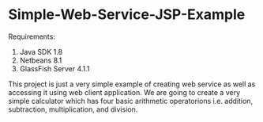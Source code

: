 # Simple-Web-Service-JSP-Example

Requirements:
1. Java SDK 1.8
2. Netbeans 8.1
3. GlassFish Server 4.1.1

This project is just a very simple example of creating web service as well as accessing it using web client application. We are going to create a very simple calculator which has four basic arithmetic operatorions i.e. addition, subtraction, multiplication, and division.
